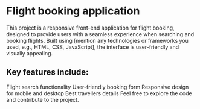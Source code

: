 # Flight booking application
This project is a responsive front-end application for flight booking, designed to provide users with a seamless experience when searching and booking flights.
Built using [mention any technologies or frameworks you used, e.g., HTML, CSS, JavaScript], the interface is user-friendly and visually appealing.

## Key features include:

Flight search functionality
User-friendly booking form
Responsive design for mobile and desktop
Best travellers details
Feel free to explore the code and contribute to the project.
